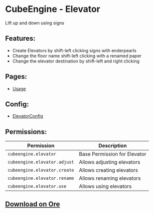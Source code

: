 # CubeEngine - Elevator
Lift up and down using signs

## Features:
 - Create Elevators by shift-left clicking signs with enderpearls
 - Change the floor name shift-left clicking with a renamed paper
 - Change the elevator destination by shift-left and right clicking

## Pages:
 - [Usage](cubeengine-elevator-usage.md)

## Config:
 - [ElevatorConfig](cubeengine-elevator-config-elevatorconfig.md)

## Permissions:

| Permission | Description |
| --- | --- |
| `cubeengine.elevator` | Base Permission for Elevator |
| `cubeengine.elevator.adjust` | Allows adjusting elevators |
| `cubeengine.elevator.create` | Allows creating elevators |
| `cubeengine.elevator.rename` | Allows renaming elevators |
| `cubeengine.elevator.use` | Allows using elevators |

## [Download on Ore](https://ore.spongepowered.org/CubeEngine/CubeEngine---Elevator)

